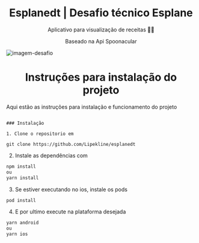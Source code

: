 <h1 align="center">Esplanedt | Desafio técnico Esplane</h1>
<p align="center">Aplicativo para visualização de receitas 🍕🍔</p>
<p align="center">Baseado na Api Spoonacular</p>

![imagem-desafio](https://github.com/Lipekline/esplanedt/assets/58269629/177891a6-24c7-4c64-bab1-f21be8da72f7)

<h1 align="center">Instruções para instalação do projeto</h1>

Aqui estão as instruções para instalação e funcionamento do projeto
```

### Instalação

1. Clone o repositorio em

git clone https://github.com/Lipekline/esplanedt
```

2. Instale as dependências com

```sh
npm install
ou
yarn install
```

3. Se estiver executando no ios, instale os pods
```sh
pod install
```

4. E por ultimo execute na plataforma desejada

```sh
yarn android
ou
yarn ios
```
